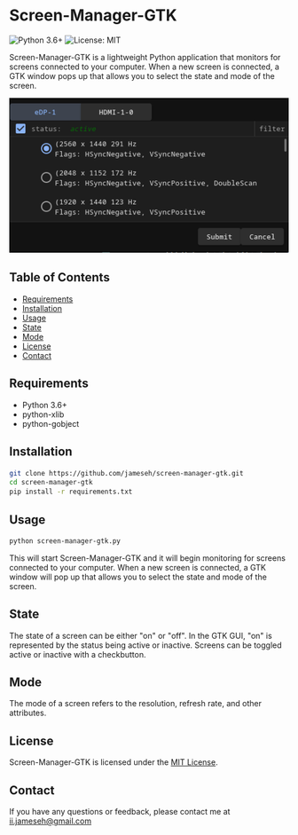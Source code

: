 # Screen-Manager-GTK

![Python 3.6+](https://img.shields.io/badge/python-3.6%2B-blue)
![License: MIT](https://img.shields.io/badge/License-MIT-yellow.svg)

Screen-Manager-GTK is a lightweight Python application that monitors for screens connected to your computer. When a new screen is connected, a GTK window pops up that allows you to select the state and mode of the screen.

![screen-manager-gtk screenshot](/screenshots/screen-manager-gtk-00.png)

## Table of Contents

- [Requirements](#requirements)
- [Installation](#installation)
- [Usage](#usage)
- [State](#state)
- [Mode](#mode)
- [License](#license)
- [Contact](#contact)

## Requirements

- Python 3.6+
- python-xlib
- python-gobject

## Installation

```bash
git clone https://github.com/jameseh/screen-manager-gtk.git
cd screen-manager-gtk
pip install -r requirements.txt
```

## Usage

```bash
python screen-manager-gtk.py
```

This will start Screen-Manager-GTK and it will begin monitoring for screens connected to your computer. When a new screen is connected, a GTK window will pop up that allows you to select the state and mode of the screen.

## State

The state of a screen can be either "on" or "off". In the GTK GUI, "on" is represented by the status being active or inactive. Screens can be toggled active or inactive with a checkbutton.

## Mode

The mode of a screen refers to the resolution, refresh rate, and other attributes.

## License

Screen-Manager-GTK is licensed under the [MIT License](LICENSE).

## Contact

If you have any questions or feedback, please contact me at ii.jameseh@gmail.com
